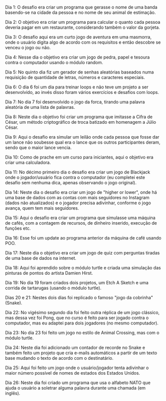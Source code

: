 Dia 1:
O desafio era criar um programa que gerasse o nome de uma banda basendo-se na cidade da pessoa e no nome de seu animal de estimação.

Dia 2:
O objetivo era criar um programa para calcular o quanto cada pessoa deveria pagar em um restaurante, considerando também o valor da gorjeta.

Dia 3:
O desafio aqui era um curto jogo de aventura em uma masmorra, onde o usuário digita algo de acordo com os requisitos e então descobre se venceu o jogo ou não.

Dia 4:
Nesse dia o objetivo era criar um jogo de pedra, papel e tesoura contra o computador usando o módulo random.

Dia 5:
No quinto dia fiz um gerador de senhas aleatórias baseados numa requisição de quantidade de letras, números e caracteres especiais.

Dia 6:
O dia 6 foi um dia para treinar loops e não teve um projeto a ser desenvolvido, ao invés disso foram vários exercícios e desafios com loops.

Dia 7:
No dia 7 foi desenvolvido o jogo da forca, tirando uma palavra aleatória de uma lista de palavras.

Dia 8:
Neste dia o objetivo foi criar um programa que imitasse a Cifra de César, um método criptográfico de troca batizado em homenagem a Júlio César.

Dia 9:
Aqui o desafio era simular um leilão onde cada pessoa que fosse dar um lance não soubesse qual era o lance que os outros participantes deram, sendo que o maior lance vencia.

Dia 10:
Como de prache em um curso para iniciantes, aqui o objetivo era criar uma calculadora.

Dia 11:
No décimo primeiro dia o desafio era criar um jogo de Blackjack onde o jogador/usuário fica contra o computador (eu completei este desafio sem nenhuma dica, apenas observando o jogo original).

Dia 14:
Neste dia o desafio era criar um jogo de "higher or lower", onde há uma base de dados com as contas com mais seguidores no Instagram (dados não atualizados) e o jogador precisa adivinhar, conforme o jogo avança, quem tem mais seguidores.

Dia 15:
Aqui o desafio era criar um programa que simulasse uma máquina de cafés, com a contagem de recursos, de dinheiro inserido, execução de funções etc.

Dia 16:
Esse foi um update ao programa anterior da máquina de café usando POO.

Dia 17:
Neste dia o objetivo era criar um jogo de quiz com perguntas tiradas de uma base de dados na internet.

Dia 18:
Aqui foi aprendido sobre o módulo turtle e criada uma simulação das pinturas de pontos do artista Damien Hirst.

Dia 19:
No dia 19 foram criados dois projetos, um Etch A Sketch e uma corrida de tartarugas (usando o módulo turtle).

Dias 20 e 21:
Nestes dois dias foi replicado o famoso "jogo da cobrinha" (Snake).

Dia 22:
No vigésimo segundo dia foi feito outra réplica de um jogo clássico, mas dessa vez foi Pong, que no curso é feito para ser jogado contra o computador, mas eu adaptei para dois jogadores (no mesmo computador).

Dia 23:
No dia 23 foi feito um jogo no estilo de Animal Crossing, mas com o módulo turtle.

Dia 24:
Neste dia foi adicionado um contador de recorde no Snake e também feito um projeto que cria e-mails automáticos a partir de um texto base mudando o texto de acordo com o destinatário.

Dia 25:
Aqui foi feito um jogo onde o usuário/jogador tenta adivinhar o maior número possível de nomes de estados dos Estados Unidos.

Dia 26:
Neste dia foi criado um programa que usa o alfabeto NATO que ajuda o usuário a soletrar alguma palavra durante uma chamada (em inglês).
